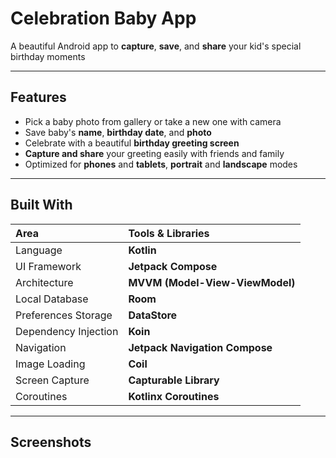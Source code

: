 # Celebration Baby App

A beautiful Android app to **capture**, **save**, and **share** your kid's special birthday moments

---

##  Features
-  Pick a baby photo from gallery or take a new one with camera
-  Save baby's **name**, **birthday date**, and **photo**
-  Celebrate with a beautiful **birthday greeting screen**
-  **Capture and share** your greeting easily with friends and family
-  Optimized for **phones** and **tablets**, **portrait** and **landscape** modes

---

##  Built With

| Area                | Tools & Libraries |
|:-------------------|:------------------|
| Language            | **Kotlin** |
| UI Framework        | **Jetpack Compose** |
| Architecture        | **MVVM (Model-View-ViewModel)** |
| Local Database      | **Room** |
| Preferences Storage | **DataStore** |
| Dependency Injection| **Koin** |
| Navigation          | **Jetpack Navigation Compose** |
| Image Loading       | **Coil** |
| Screen Capture      | **Capturable Library** |
| Coroutines          | **Kotlinx Coroutines** |

---


##  Screenshots



```

